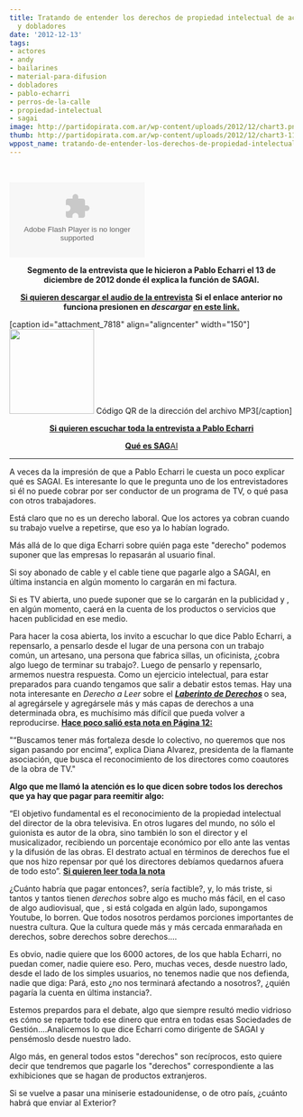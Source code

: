 ```yaml
---
title: Tratando de entender los derechos de propiedad intelectual de actores, bailarines
  y dobladores
date: '2012-12-13'
tags:
- actores
- andy
- bailarines
- material-para-difusion
- dobladores
- pablo-echarri
- perros-de-la-calle
- propiedad-intelectual
- sagai
image: http://partidopirata.com.ar/wp-content/uploads/2012/12/chart3.png
thumb: http://partidopirata.com.ar/wp-content/uploads/2012/12/chart3-115x115.png
wppost_name: tratando-de-entender-los-derechos-de-propiedad-intelectual-de-actores-bailarines-y-dobladores
---
```


&nbsp;

<object id="player1645119" width="240" height="133" classid="clsid:d27cdb6e-ae6d-11cf-96b8-444553540000" codebase="http://download.macromedia.com/pub/shockwave/cabs/flash/swflash.cab#version=6,0,40,0"><param name="AllowScriptAccess" value="always" /><param name="allowFullScreen" value="true" /><param name="wmode" value="transparent" /><param name="src" value="http://www.ivoox.com/playerivoox_ee_1645119_1.html" /><param name="allowfullscreen" value="true" /><param name="allowscriptaccess" value="always" /><embed id="player1645119" width="240" height="133" type="application/x-shockwave-flash" src="http://www.ivoox.com/playerivoox_ee_1645119_1.html" AllowScriptAccess="always" allowFullScreen="true" wmode="transparent" allowfullscreen="true" allowscriptaccess="always" /></object>
<p style="text-align: center;"><strong>Segmento de la entrevista que le hicieron a Pablo Echarri el 13 de diciembre de 2012 donde él explica la función de SAGAI.</strong></p>
<p style="text-align: center;"><strong><a href="http://www.ivoox.com/pablo-echarri-hablando-sobre-sagai-perros_md_1645119_1.mp3" target="_blank">Si quieren descargar el audio de la entrevista</a></strong>
<strong> Si el enlace anterior no funciona presionen en <em>descargar</em> <a href="http://www.ivoox.com/pablo-echarri-hablando-sobre-sagai-perros-audios-mp3_rf_1645119_1.html" target="_blank">en este link.</a></strong></p>


[caption id="attachment_7818" align="aligncenter" width="150"]<a href="http://partidopirata.com.ar/wp-content/uploads/2012/12/chart3.png"><img class="size-full wp-image-7818" title="chart" src="http://partidopirata.com.ar/wp-content/uploads/2012/12/chart3.png" alt="" width="150" height="150" /></a> Código QR de la dirección del archivo MP3[/caption]
<p style="text-align: center;"><strong><a href="http://perros.metro951.com/2012/12/13/el-hombre-subwoofer/" target="_blank">Si quieren escuchar toda la entrevista a Pablo Echarri</a></strong></p>
<p style="text-align: center;"><a href="http://www.sagai.org/html_institucional/sagai.php" target="_blank"><strong>Qué es SAG</strong>AI</a></p>


<hr />

A veces da la impresión de que a Pablo Echarri le cuesta un poco explicar qué es SAGAI. Es interesante lo que le pregunta uno de los entrevistadores si él no puede cobrar por ser conductor de un programa de TV, o qué pasa con otros trabajadores.

Está claro que no es un derecho laboral. Que los actores ya cobran cuando su trabajo vuelve a repetirse, que eso ya lo habían logrado.

Más allá de lo que diga Echarri sobre quién paga este "derecho" podemos suponer que las empresas lo repasarán al usuario final.

Si soy abonado de cable y el cable tiene que pagarle algo a SAGAI, en última instancia en algún momento lo cargarán en mi factura.

Si es TV abierta, uno puede suponer que se lo cargarán en la publicidad y , en algún momento, caerá en la cuenta de los productos o servicios que hacen publicidad en ese medio.

Para hacer la cosa abierta, los invito a escuchar lo que dice Pablo Echarri, a repensarlo, a pensarlo desde el lugar de una persona con un trabajo común, un artesano, una persona que fabrica sillas, un oficinista, ¿cobra algo luego de terminar su trabajo?. Luego de pensarlo y repensarlo, armemos nuestra respuesta. Como un ejercicio intelectual, para estar preparados para cuando tengamos que salir a debatir estos temas.
Hay una nota interesante en <em>Derecho a Leer</em> sobre el <strong><em><a href="http://partidopirata.com.ar/4973/la-ompi-esta-firmando-tranquilamente-un-acuerdo-para-darle-a-las-estrellas-de-hollywood-su-propia-version-especial-de-derecho-de-autor">Laberinto de Derechos</a></em> </strong>o sea, al agregársele y agregársele más y más capas de derechos a una determinada obra, es muchísimo más difícil que pueda volver a reproducirse.
<strong><a href="http://www.pagina12.com.ar/diario/suplementos/espectaculos/8-27261-2012-12-08.html" target="_blank">Hace poco salió esta nota en Página 12:</a></strong>

"“Buscamos tener más fortaleza desde lo colectivo, no queremos que nos sigan pasando por encima”, explica Diana Alvarez, presidenta de la flamante asociación, que busca el reconocimiento de los directores como coautores de la obra de TV."

<strong>Algo que me llamó la atención es lo que dicen sobre todos los derechos que ya hay que pagar para reemitir algo:</strong>

“El objetivo fundamental es el reconocimiento de la propiedad intelectual del director de la obra televisiva. En otros lugares del mundo, no sólo el guionista es autor de la obra, sino también lo son el director y el musicalizador, recibiendo un porcentaje económico por ello ante las ventas y la difusión de las obras. El destrato actual en términos de derechos fue el que nos hizo repensar por qué los directores debíamos quedarnos afuera de todo esto”.
<strong><a href="http://www.pagina12.com.ar/diario/suplementos/espectaculos/8-27261-2012-12-08.html" target="_blank">Si quieren leer toda la nota</a></strong>

¿Cuánto habría que pagar entonces?, sería factible?, y, lo más triste, si tantos y tantos tienen <em>derechos</em> sobre algo es mucho más fácil, en el caso de algo audiovisual, que , si está colgada en algún lado, supongamos Youtube, lo borren. Que todos nosotros perdamos porciones importantes de nuestra cultura. Que la cultura quede más y más cercada enmarañada en derechos, sobre derechos sobre derechos....

Es obvio, nadie quiere que los 6000 actores, de los que habla Echarri, no puedan comer, nadie quiere eso. Pero, muchas veces, desde nuestro lado, desde el lado de los simples usuarios, no tenemos nadie que nos defienda, nadie que diga: Pará, esto ¿no nos terminará afectando a nosotros?, ¿quién pagaría la cuenta en última instancia?.

Estemos prepardos para el debate, algo que siempre resultó medio vidrioso es cómo se reparte todo ese dinero que entra en todas esas Sociedades de Gestión....Analicemos lo que dice Echarri como dirigente de SAGAI y pensémoslo desde nuestro lado.

Algo más, en general todos estos "derechos" son recíprocos, esto quiere decir que tendremos que pagarle los "derechos" correspondiente a las exhibiciones que se hagan de productos extranjeros.

Si se vuelve a pasar una miniserie estadounidense, o de otro país, ¿cuánto habrá que enviar al Exterior?
